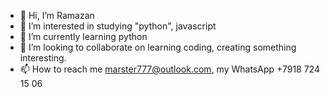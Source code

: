 - 👋 Hi, I’m Ramazan
- 👀 I’m interested in studying "python", javascript
- 🌱 I’m currently learning python 
- 💞️ I’m looking to collaborate on learning coding, creating something interesting.
- 📫 How to reach me marster777@outlook.com, my WhatsApp +7918 724 15 06 

<!---
Thkazeplov/Thkazeplov is a ✨ special ✨ repository because its `README.md` (this file) appears on your GitHub profile.
You can click the Preview link to take a look at your changes.
--->
